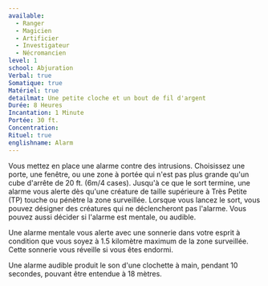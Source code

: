 ```yaml
---
available:
  - Ranger
  - Magicien
  - Artificier
  - Investigateur
  - Nécromancien
level: 1
school: Abjuration
Verbal: true
Somatique: true
Matériel: true
detailmat: Une petite cloche et un bout de fil d'argent
Durée: 8 Heures
Incantation: 1 Minute
Portée: 30 ft.
Concentration: 
Rituel: true
englishname: Alarm
---
```

Vous mettez en place une alarme contre des intrusions. Choisissez une porte, une fenêtre, ou une zone à portée qui n'est pas plus grande qu'un cube d'arrête de 20 ft. (6m/4 cases). Jusqu'à ce que le sort termine, une alarme vous alerte dès qu'une créature de taille supérieure à Très Petite (TP) touche ou pénètre la zone surveillée. Lorsque vous lancez le sort, vous pouvez désigner des créatures qui ne déclencheront pas l'alarme. Vous pouvez aussi décider si l'alarme est mentale, ou audible.

Une alarme mentale vous alerte avec une sonnerie dans votre esprit à condition que vous soyez à 1.5 kilomètre maximum de la zone surveillée. Cette sonnerie vous réveille si vous êtes endormi.

Une alarme audible produit le son d'une clochette à main, pendant 10 secondes, pouvant être entendue à 18 mètres.
